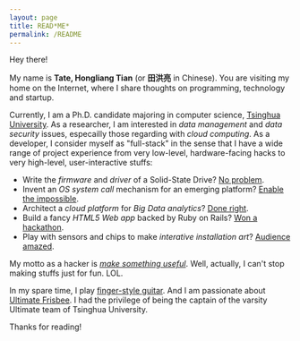 ```yaml
---
layout: page
title: READ*ME*
permalink: /README
---
```


Hey there!

My name is **Tate, Hongliang Tian** (or **田洪亮** in Chinese). You are visiting my 
home on the Internet, where I share thoughts on programming, technology 
and startup. 

Currently, I am a Ph.D. candidate majoring in computer science, [Tsinghua University](http://www.tsinghua.edu.cn).
As a researcher, I am interested in *data management* and *data security* issues, 
especailly those regarding with *cloud computing*. As a developer, I consider myself 
as "full-stack" in the sense that I have a wide range of project experience
from very low-level, hardware-facing hacks to very high-level, user-interactive stuffs:

- Write the *firmware* and *driver* of a Solid-State Drive? [No 
  problem](/projects#trustedssd).
- Invent an *OS system call* mechanism for an emerging platform? [Enable the 
  impossible](/projects#trustedlibc).
- Architect a *cloud platform* for *Big Data analytics*? [Done right](/projects#huadingml).
- Build a fancy *HTML5 Web app* backed by Ruby on Rails? [Won a 
  hackathon](/projects#paperclub).
- Play with sensors and chips to make *interative installation art*? [Audience amazed](/projects#touchstarrynight).

My motto as a hacker is [*make something useful*](http://www.paulgraham.com/ideas.html).
Well, actually, I can't stop making stuffs just for fun. LOL.

In my spare time, I play [finger-style guitar](https://en.wikipedia.org/wiki/Fingerstyle_guitar).
And I am passionate about [Ultimate Frisbee](https://en.wikipedia.org/wiki/Ultimate_(sport)).
I had the privilege of being the captain of the varsity Ultimate team of 
Tsinghua University.

Thanks for reading!
